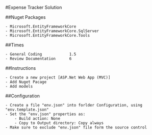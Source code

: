 ﻿#Expense Tracker Solution


##Nuget Packages

	- Microsoft.EntityFrameworkCore
	- Microsoft.EntityFrameworkCore.SqlServer
	- Microsoft.EntityFrameworkCore.Tools


##Times

	- General Coding			1.5
	- Review Documentation		6

##Instructions

	- Create a new project [ASP.Net Web App (MVC)]
	- Add Nuget Pacage
	- Add models

##Configuration

	- Create a file "env.json" into forlder Configuration, using "env.template.json"
	- Set the "env.json" properties as:
		- Build action: None
		- Copy to Output directory: Copy always
	- Make sure to exclude "env.json" file form the source control

